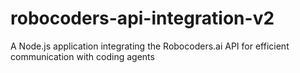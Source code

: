 # robocoders-api-integration-v2
A Node.js application integrating the Robocoders.ai API for efficient communication with coding agents
